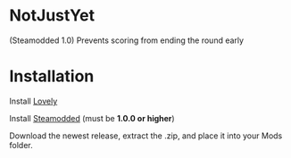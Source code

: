 # NotJustYet
(Steamodded 1.0) Prevents scoring from ending the round early

# Installation

Install [Lovely](https://github.com/ethangreen-dev/lovely-injector)


Install [Steamodded](https://github.com/Steamopollys/Steamodded) (must be **1.0.0 or higher**)


Download the newest release, extract the .zip, and place it into your Mods folder.
